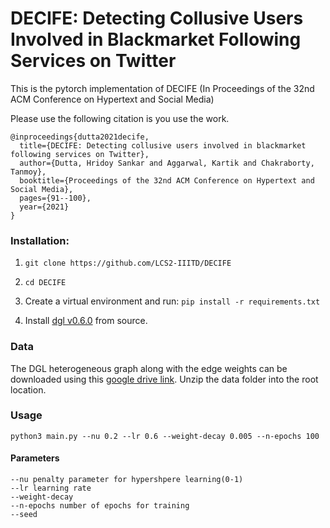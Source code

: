 # DECIFE: Detecting Collusive Users Involved in Blackmarket Following Services on Twitter

This is the pytorch implementation of DECIFE (In Proceedings of the 32nd ACM Conference on Hypertext and Social Media)

Please use the following citation is you use the work.

```
@inproceedings{dutta2021decife,
  title={DECIFE: Detecting collusive users involved in blackmarket following services on Twitter},
  author={Dutta, Hridoy Sankar and Aggarwal, Kartik and Chakraborty, Tanmoy},
  booktitle={Proceedings of the 32nd ACM Conference on Hypertext and Social Media},
  pages={91--100},
  year={2021}
}
```

### Installation:

1. `git clone https://github.com/LCS2-IIITD/DECIFE`

2. `cd DECIFE`

3. Create a virtual environment and run: `pip install -r requirements.txt`

4. Install [dgl v0.6.0](https://github.com/dmlc/dgl) from source.

### Data
The DGL heterogeneous graph along with the edge weights can be downloaded using this [google drive link](https://drive.google.com/file/d/1iakoPsbYLQWya8aLHPYKLggO-sW1EnVB/view?usp=sharing). Unzip the data folder into the root location.

### Usage

`python3 main.py --nu 0.2 --lr 0.6 --weight-decay 0.005 --n-epochs 100`

#### Parameters

```
--nu penalty parameter for hypershpere learning(0-1)
--lr learning rate
--weight-decay 
--n-epochs number of epochs for training
--seed
```
